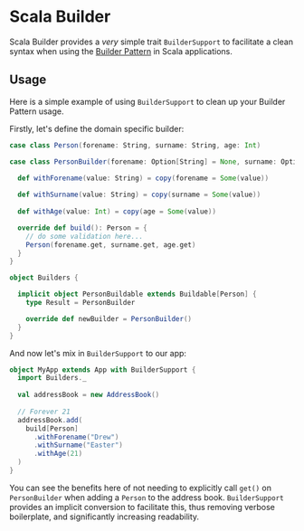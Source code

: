 # Scala Builder

Scala Builder provides a _very_ simple trait `BuilderSupport` to facilitate a clean syntax when using the [Builder Pattern](http://en.wikipedia.org/wiki/Builder_pattern) in Scala applications.

Usage
-----

Here is a simple example of using `BuilderSupport` to clean up your Builder Pattern usage. 

Firstly, let's define the domain specific builder:

```scala
case class Person(forename: String, surname: String, age: Int)

case class PersonBuilder(forename: Option[String] = None, surname: Option[String] = "", age: Option[Int] = None) extends Builder[Person] {

  def withForename(value: String) = copy(forename = Some(value))
  
  def withSurname(value: String) = copy(surname = Some(value))
  
  def withAge(value: Int) = copy(age = Some(value))

  override def build(): Person = {
    // do some validation here...
    Person(forename.get, surname.get, age.get)
  }
}

object Builders {

  implicit object PersonBuildable extends Buildable[Person] {
    type Result = PersonBuilder

    override def newBuilder = PersonBuilder()
  }
}
```

And now let's mix in `BuilderSupport` to our app:

```scala
object MyApp extends App with BuilderSupport {
  import Builders._
  
  val addressBook = new AddressBook()
  
  // Forever 21 
  addressBook.add(
    build[Person]
      .withForename("Drew")
      .withSurname("Easter")
      .withAge(21)
  )
}
```

You can see the benefits here of not needing to explicitly call `get()` on `PersonBuilder` when adding a `Person` to the address book. `BuilderSupport` provides an implicit conversion to facilitate this, thus removing verbose boilerplate, and significantly increasing readability.
